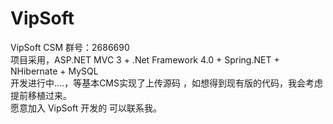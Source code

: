 VipSoft
=======

VipSoft CSM
群号：2686690
<br/>
项目采用，ASP.NET MVC 3 + .Net Framework 4.0 + Spring.NET + NHibernate + MySQL
<br/>
开发进行中....，等基本CMS实现了上传源码 ，如想得到现有版的代码，我会考虑提前移植过来。
<br/>
愿意加入 VipSoft 开发的 可以联系我。
